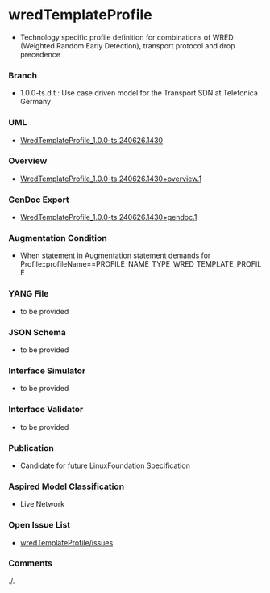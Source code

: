# wredTemplateProfile
- Technology specific profile definition for combinations of WRED (Weighted Random Early Detection), transport protocol and drop precedence

### Branch
- 1.0.0-ts.d.t : Use case driven model for the Transport SDN at Telefonica Germany

### UML
- [WredTemplateProfile_1.0.0-ts.240626.1430](./WredTemplateProfile_1.0.0-ts.240626.1430.zip)

### Overview 
- [WredTemplateProfile_1.0.0-ts.240626.1430+overview.1](./WredTemplateProfile_1.0.0-ts.240626.1430+overview.1.png)

### GenDoc Export
- [WredTemplateProfile_1.0.0-ts.240626.1430+gendoc.1](./WredTemplateProfile_1.0.0-ts.240626.1430+gendoc.1.docx)

### Augmentation Condition
- When statement in Augmentation statement demands for Profile::profileName==PROFILE_NAME_TYPE_WRED_TEMPLATE_PROFILE

### YANG File
- to be provided

### JSON Schema
- to be provided

### Interface Simulator
- to be provided

### Interface Validator
- to be provided

### Publication
- Candidate for future LinuxFoundation Specification  

### Aspired Model Classification
- Live Network

### Open Issue List
- [wredTemplateProfile/issues](../../issues)

### Comments
./.

